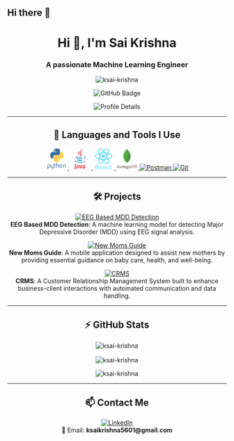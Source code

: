 ## Hi there 👋

<!--
**ksai-krishna/ksai-krishna** is a ✨ _special_ ✨ repository because its `README.md` (this file) appears on your GitHub profile.

Here are some ideas to get you started:

- 🔭 I’m currently working on ...
- 🌱 I’m currently learning ...
- 👯 I’m looking to collaborate on ...
- 🤔 I’m looking for help with ...
- 💬 Ask me about ...
- 📫 How to reach me: ...
- 😄 Pronouns: ...
- ⚡ Fun fact: ...
-->



<h1 align="center">Hi 👋, I'm Sai Krishna</h1>
<h3 align="center">A passionate Machine Learning Engineer</h3>

<p align="center">
  <img src="https://komarev.com/ghpvc/?username=ksai-krishna&label=Profile%20views&color=0e75b6&style=flat" alt="ksai-krishna" />
</p>

<p align="center">
<!--   <a href="https://github.com/ksai-krishna?tab=followers"> -->
    <img src="https://img.shields.io/github/followers/ksai-krishna?label=Followers&style=social" alt="GitHub Badge">
  </a>
</p>

<p align="center">
  <img src="https://github-profile-summary-cards.vercel.app/api/cards/profile-details?username=ksai-krishna&theme=default" alt="Profile Details">
</p>

---

<h2 align="center">🚀 Languages and Tools I Use</h2>

<p align="center">
  <a href="https://www.python.org" target="_blank">
    <img src="https://raw.githubusercontent.com/devicons/devicon/master/icons/python/python-original-wordmark.svg" alt="Python" width="50" height="50"/>
  </a>
  <a href="https://www.java.com" target="_blank">
    <img src="https://raw.githubusercontent.com/devicons/devicon/master/icons/java/java-original-wordmark.svg" alt="Java" width="50" height="50"/>
  </a>
  <a href="https://reactjs.org" target="_blank">
    <img src="https://raw.githubusercontent.com/devicons/devicon/master/icons/react/react-original-wordmark.svg" alt="React" width="50" height="50"/>
  </a>
  <a href="https://www.mongodb.com" target="_blank">
    <img src="https://raw.githubusercontent.com/devicons/devicon/master/icons/mongodb/mongodb-original-wordmark.svg" alt="MongoDB" width="50" height="50"/>
  </a>
  <a href="https://www.postman.com" target="_blank">
    <img src="https://www.vectorlogo.zone/logos/getpostman/getpostman-icon.svg" alt="Postman" width="50" height="50"/>
  </a>
  <a href="https://git-scm.com" target="_blank">
    <img src="https://git-scm.com/images/logos/downloads/Git-Logo-White.svg" alt="Git" width="50" height="50"/>
  </a>
</p>

---

<h2 align="center">🛠️ Projects</h2>

<p align="center">
  <a href="https://github.com/ksai-krishna/eeg_based_mdd_detection">
    <img src="https://github-readme-stats.vercel.app/api/pin/?username=ksai-krishna&repo=eeg_based_mdd_detection" alt="EEG Based MDD Detection">
  </a>
  <br>
  <b>EEG Based MDD Detection</b>: A machine learning model for detecting Major Depressive Disorder (MDD) using EEG signal analysis.
</p>


<p align="center">
  <a href="https://github.com/ksai-krishna/new_moms_guide">
    <img src="https://github-readme-stats.vercel.app/api/pin/?username=ksai-krishna&repo=new_moms_guide" alt="New Moms Guide">
  </a>
  <br>
  <b>New Moms Guide</b>: A mobile application designed to assist new mothers by providing essential guidance on baby care, health, and well-being.
</p>

<p align="center">
  <a href="https://github.com/ksai-krishna/crms">
    <img src="https://github-readme-stats.vercel.app/api/pin/?username=ksai-krishna&repo=crms" alt="CRMS">
  </a>
  <br>
  <b>CRMS</b>: A Customer Relationship Management System built to enhance business-client interactions with automated communication and data handling.
</p>


---

<h2 align="center">⚡ GitHub Stats</h2>
<p align="center">
  <img align="center" src="https://github-readme-stats.vercel.app/api?username=ksai-krishna&show_icons=true&locale=en" alt="ksai-krishna" />
</p>
<p align="center">
  <img align="center" src="https://github-readme-streak-stats.herokuapp.com/?user=ksai-krishna&" alt="ksai-krishna" />
</p>
<p align="center">
  <img src="https://github-readme-stats.vercel.app/api/top-langs?username=ksai-krishna&show_icons=true&locale=en&layout=compact" alt="ksai-krishna" />
</p>

---

<h2 align="center">📫 Contact Me</h2>
<p align="center">
  <a href="https://www.linkedin.com/in/saikrishna--k">
    <img src="https://img.shields.io/badge/LinkedIn-0A66C2?style=for-the-badge&logo=linkedin&logoColor=white" alt="LinkedIn">
  </a>
  <br>
  📧 Email: <b>ksaikrishna5601@gmail.com</b>
</p>

